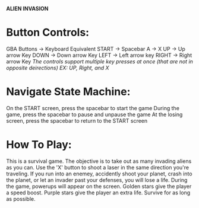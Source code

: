 
**ALIEN INVASION**

# Button Controls:

GBA Buttons -> Keyboard Equivalent
START -> Spacebar
A -> X
UP -> Up arrow Key
DOWN -> Down arrow Key
LEFT -> Left arrow key
RIGHT -> Right arrow Key
*The controls support multiple key presses at once (that are not in opposite deirections) EX: UP, Right, and X*

# Navigate State Machine:

On the START screen, press the spacebar to start the game
During the game, press the spacebar to pause and unpause the game
At the losing screen, press the spacebar to return to the START screen

# How To Play:

This is a survival game. The objective is to take out as many invading aliens as you can. Use the 'X' button
to shoot a laser in the same direction you're traveling. If you run into an enemey, accidently shoot your planet,
crash into the planet, or let an invader past your defenses, you will lose a life. During the game, powerups will appear on the screen.
Golden stars give the player a speed boost. Purple stars give the player an extra life. Survive for as long as possible.